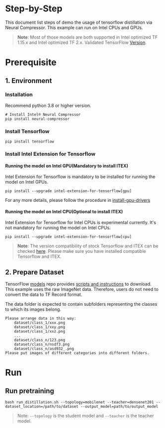 Step-by-Step
============

This document list steps of demo the usage of tensorflow distillation via Neural Compressor.
This example can run on Intel CPUs and GPUs.

> **Note**: 
> Most of those models are both supported in Intel optimized TF 1.15.x and Intel optimized TF 2.x. Validated TensorFlow [Version](/docs/source/installation_guide.md#validated-software-environment).

# Prerequisite

## 1. Environment

### Installation
Recommend python 3.8 or higher version.

```shell
# Install Intel® Neural Compressor
pip install neural-compressor
```

### Install Tensorflow
```shell
pip install tensorflow
```

### Install Intel Extension for Tensorflow
#### Running the model on Intel GPU(Mandatory to install ITEX)
Intel Extension for Tensorflow is mandatory to be installed for running the model on Intel GPUs.

```shell
pip install --upgrade intel-extension-for-tensorflow[gpu]
```
For any more details, please follow the procedure in [install-gpu-drivers](https://github.com/intel/intel-extension-for-tensorflow/blob/main/docs/install/install_for_gpu.md#install-gpu-drivers)

#### Running the model on Intel CPU(Optional to install ITEX)
Intel Extension for Tensorflow for Intel CPUs is experimental currently. It's not mandatory for running the model on Intel CPUs.

```shell
pip install --upgrade intel-extension-for-tensorflow[cpu]
```
> **Note**: 
> The version compatibility of stock Tensorflow and ITEX can be checked [here](https://github.com/intel/intel-extension-for-tensorflow#compatibility-table). Please make sure you have installed compatible Tensorflow and ITEX.

## 2. Prepare Dataset

  TensorFlow [models](https://github.com/tensorflow/models) repo provides [scripts and instructions](https://github.com/tensorflow/models/tree/master/research/slim#an-automated-script-for-processing-imagenet-data) to download. 
  This example uses the raw ImageNet data. Therefore, users do not need to convert the data to TF Record format.

  The data folder is expected to contain subfolders representing the classes to which
    its images belong.

    Please arrange data in this way:
        dataset/class_1/xxx.png
        dataset/class_1/xxy.png
        dataset/class_1/xxz.png
        ...
        dataset/class_n/123.png
        dataset/class_n/nsdf3.png
        dataset/class_n/asd932_.png
    Please put images of different categories into different folders.

# Run

## Run pretraining
```shell
bash run_distillation.sh --topology=mobilenet --teacher=densenet201 --dataset_location=/path/to/dataset --output_model=path/to/output_model
```

> Note: `--topology` is the student model and `--teacher` is the teacher model.

